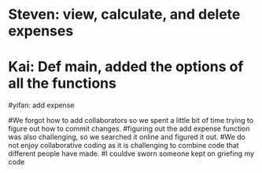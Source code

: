 # Steven: view, calculate, and delete expenses 
# Kai: Def main, added the options of all the functions
#yifan: add expense

#We forgot how to add collaborators so we spent a little bit of time trying to figure out how to commit changes. 
#figuring out the add expense function was also challenging, so we searched it online and figured it out.
#We do not enjoy collaborative coding as it is challenging to combine code that different people have made.
#I couldve sworn someone kept on griefing my code 

